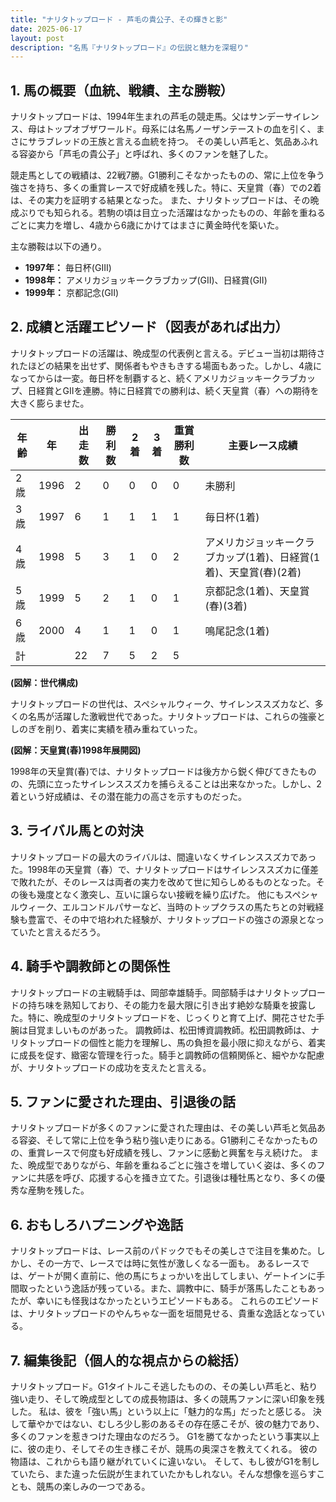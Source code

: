 ```yaml
---
title: "ナリタトップロード - 芦毛の貴公子、その輝きと影"
date: 2025-06-17
layout: post
description: "名馬『ナリタトップロード』の伝説と魅力を深堀り"
---
```


## 1. 馬の概要（血統、戦績、主な勝鞍）

ナリタトップロードは、1994年生まれの芦毛の競走馬。父はサンデーサイレンス、母はトップオブザワールド。母系には名馬ノーザンテーストの血を引く、まさにサラブレッドの王族と言える血統を持つ。  その美しい芦毛と、気品あふれる容姿から「芦毛の貴公子」と呼ばれ、多くのファンを魅了した。

競走馬としての戦績は、22戦7勝。G1勝利こそなかったものの、常に上位を争う強さを持ち、多くの重賞レースで好成績を残した。特に、天皇賞（春）での2着は、その実力を証明する結果となった。  また、ナリタトップロードは、その晩成ぶりでも知られる。若駒の頃は目立った活躍はなかったものの、年齢を重ねるごとに実力を増し、4歳から6歳にかけてはまさに黄金時代を築いた。

主な勝鞍は以下の通り。

* **1997年：**  毎日杯(GIII)
* **1998年：**  アメリカジョッキークラブカップ(GII)、日経賞(GII)
* **1999年：**  京都記念(GII)


## 2. 成績と活躍エピソード（図表があれば出力）

ナリタトップロードの活躍は、晩成型の代表例と言える。デビュー当初は期待されたほどの結果を出せず、関係者もやきもきする場面もあった。しかし、4歳になってからは一変。毎日杯を制覇すると、続くアメリカジョッキークラブカップ、日経賞とGIIを連勝。特に日経賞での勝利は、続く天皇賞（春）への期待を大きく膨らませた。

| 年齢 | 年 | 出走数 | 勝利数 | 2着 | 3着 | 重賞勝利数 | 主要レース成績 |
|---|---|---|---|---|---|---|---|
| 2歳 | 1996 | 2 | 0 | 0 | 0 | 0 |  未勝利 |
| 3歳 | 1997 | 6 | 1 | 1 | 1 | 1 | 毎日杯(1着) |
| 4歳 | 1998 | 5 | 3 | 1 | 0 | 2 | アメリカジョッキークラブカップ(1着)、日経賞(1着)、天皇賞(春)(2着) |
| 5歳 | 1999 | 5 | 2 | 1 | 0 | 1 | 京都記念(1着)、天皇賞(春)(3着) |
| 6歳 | 2000 | 4 | 1 | 1 | 0 | 1 |  鳴尾記念(1着) |
| 計 |  | 22 | 7 | 5 | 2 | 5 |  |

**(図解：世代構成)**

ナリタトップロードの世代は、スペシャルウィーク、サイレンススズカなど、多くの名馬が活躍した激戦世代であった。ナリタトップロードは、これらの強豪としのぎを削り、着実に実績を積み重ねていった。


**(図解：天皇賞(春)1998年展開図)**

1998年の天皇賞(春)では、ナリタトップロードは後方から鋭く伸びてきたものの、先頭に立ったサイレンススズカを捕らえることは出来なかった。しかし、2着という好成績は、その潜在能力の高さを示すものだった。


## 3. ライバル馬との対決

ナリタトップロードの最大のライバルは、間違いなくサイレンススズカであった。1998年の天皇賞（春）で、ナリタトップロードはサイレンススズカに僅差で敗れたが、そのレースは両者の実力を改めて世に知らしめるものとなった。その後も幾度となく激突し、互いに譲らない接戦を繰り広げた。  他にもスペシャルウィーク、エルコンドルパサーなど、当時のトップクラスの馬たちとの対戦経験も豊富で、その中で培われた経験が、ナリタトップロードの強さの源泉となっていたと言えるだろう。


## 4. 騎手や調教師との関係性

ナリタトップロードの主戦騎手は、岡部幸雄騎手。岡部騎手はナリタトップロードの持ち味を熟知しており、その能力を最大限に引き出す絶妙な騎乗を披露した。特に、晩成型のナリタトップロードを、じっくりと育て上げ、開花させた手腕は目覚ましいものがあった。  調教師は、松田博資調教師。松田調教師は、ナリタトップロードの個性と能力を理解し、馬の負担を最小限に抑えながら、着実に成長を促す、緻密な管理を行った。騎手と調教師の信頼関係と、細やかな配慮が、ナリタトップロードの成功を支えたと言える。


## 5. ファンに愛された理由、引退後の話

ナリタトップロードが多くのファンに愛された理由は、その美しい芦毛と気品ある容姿、そして常に上位を争う粘り強い走りにある。G1勝利こそなかったものの、重賞レースで何度も好成績を残し、ファンに感動と興奮を与え続けた。  また、晩成型でありながら、年齢を重ねるごとに強さを増していく姿は、多くのファンに共感を呼び、応援する心を掻き立てた。引退後は種牡馬となり、多くの優秀な産駒を残した。


## 6. おもしろハプニングや逸話

ナリタトップロードは、レース前のパドックでもその美しさで注目を集めた。しかし、その一方で、レースでは時に気性が激しくなる一面も。  あるレースでは、ゲートが開く直前に、他の馬にちょっかいを出してしまい、ゲートインに手間取ったという逸話が残っている。また、調教中に、騎手が落馬したこともあったが、幸いにも怪我はなかったというエピソードもある。  これらのエピソードは、ナリタトップロードのやんちゃな一面を垣間見せる、貴重な逸話となっている。


## 7. 編集後記（個人的な視点からの総括）

ナリタトップロード。G1タイトルこそ逃したものの、その美しい芦毛と、粘り強い走り、そして晩成型としての成長物語は、多くの競馬ファンに深い印象を残した。  私は、彼を「強い馬」という以上に「魅力的な馬」だったと感じる。  決して華やかではない、むしろ少し影のあるその存在感こそが、彼の魅力であり、多くのファンを惹きつけた理由なのだろう。  G1を勝てなかったという事実以上に、彼の走り、そしてその生き様こそが、競馬の奥深さを教えてくれる。  彼の物語は、これからも語り継がれていくに違いない。  そして、もし彼がG1を制していたら、また違った伝説が生まれていたかもしれない。そんな想像を巡らすことも、競馬の楽しみの一つである。
